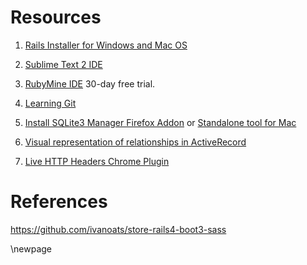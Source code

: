 # Resources #

1. [Rails Installer for Windows and Mac OS](http://railsinstaller.org/en "Rails Installer for Windows and Mac OS")

2. [Sublime Text 2 IDE](http://www.sublimetext.com/2 "Sublime Text 2") 

3. [RubyMine IDE](http://www.jetbrains.com/ruby/ "RubyMine IDE") 30-day free trial.

4. [Learning Git](http://gitimmersion.com/lab_01.html "Learning Git")

5. [Install SQLite3 Manager Firefox Addon](https://addons.mozilla.org/en-US/firefox/addon/sqlite-manager/ "Install SQLite3 Manager Firefox Addon") or  [Standalone tool for Mac](http://www.macupdate.com/app/mac/26079/mesasqlite "Standalone tool for Mac")

6. [Visual representation of relationships in ActiveRecord](http://slash7.com/cheats/activerecord_cheatsheet.pdf "Visual ORM Diagram")

7. [Live HTTP Headers Chrome Plugin](https://chrome.google.com/webstore/detail/live-http-headers/iaiioopjkcekapmldfgbebdclcnpgnlo?hl=en "Live HTTP Headers Chrome Plugin")


# References #

https://github.com/ivanoats/store-rails4-boot3-sass

\newpage

